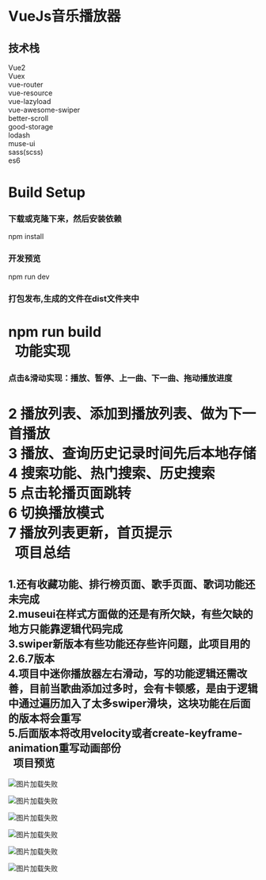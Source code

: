 VueJs音乐播放器
=======

技术栈
-------
Vue2<br>
Vuex<br>
vue-router<br>
vue-resource<br>
vue-lazyload<br>
vue-awesome-swiper<br>
better-scroll<br>
good-storage<br>
lodash<br>
muse-ui<br>
sass(scss)<br>
es6<br>

Build Setup
=======
### 下载或克隆下来，然后安装依赖<br>
npm install<br>
### 开发预览<br>
npm run dev<br>
### 打包发布,生成的文件在dist文件夹中<br>
npm run build<br>
 
功能实现
=======
### 点击&滑动实现：播放、暂停、上一曲、下一曲、拖动播放进度<br>
2 播放列表、添加到播放列表、做为下一首播放<br>
3 播放、查询历史记录时间先后本地存储<br>
4 搜索功能、热门搜索、历史搜索<br>
5 点击轮播页面跳转<br>
6 切换播放模式<br>
7 播放列表更新，首页提示<br>
 
项目总结
=======
1.还有收藏功能、排行榜页面、歌手页面、歌词功能还未完成<br>
2.museui在样式方面做的还是有所欠缺，有些欠缺的地方只能靠逻辑代码完成<br>
3.swiper新版本有些功能还存些许问题，此项目用的2.6.7版本<br>
4.项目中迷你播放器左右滑动，写的功能逻辑还需改善，目前当歌曲添加过多时，会有卡顿感，是由于逻辑中通过遍历加入了太多swiper滑块，这块功能在后面的版本将会重写<br>
5.后面版本将改用velocity或者create-keyframe-animation重写动画部份<br>
 
项目预览
-------
![图片加载失败](https://github.com/dyweejackee/vue-qq-music/raw/master/Screenshots/face.png)

![图片加载失败](https://github.com/dyweejackee/vue-qq-music/raw/master/Screenshots/GIF.gif)

![图片加载失败](https://github.com/dyweejackee/vue-qq-music/raw/master/Screenshots/GIF2.gif)

![图片加载失败](https://github.com/dyweejackee/vue-qq-music/raw/master/Screenshots/GIF3.gif)

![图片加载失败](https://github.com/dyweejackee/vue-qq-music/raw/master/Screenshots/GIF4.gif)

![图片加载失败](https://github.com/dyweejackee/vue-qq-music/raw/master/Screenshots/GIF5.gif)
